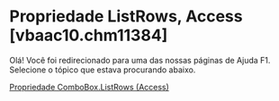 
# Propriedade ListRows, Access [vbaac10.chm11384]

Olá! Você foi redirecionado para uma das nossas páginas de Ajuda F1. Selecione o tópico que estava procurando abaixo.

[Propriedade ComboBox.ListRows (Access)](http://msdn.microsoft.com/library/b418e124-71b6-2ffb-101d-b56aadebb1fc%28Office.15%29.aspx)
